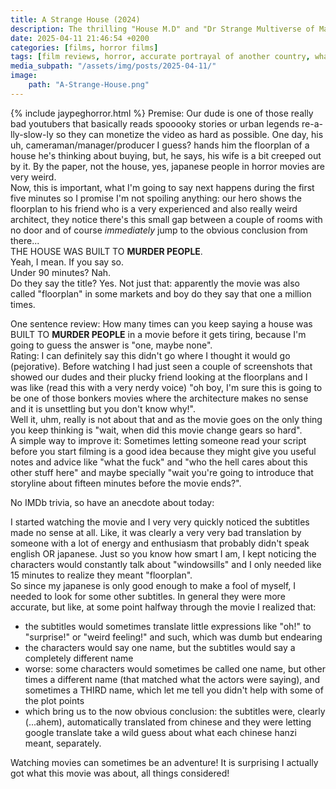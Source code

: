 ```yaml
---
title: A Strange House (2024)
description: The thrilling "House M.D" and "Dr Strange Multiverse of Madness" crossover you didn't know about
date: 2025-04-11 21:46:54 +0200
categories: [films, horror films]
tags: [film reviews, horror, accurate portrayal of another country, what the hell was that, haunted-housesploitation, influencers!, the internet is scary, just shaman stuff, true crime fans are the worst, long hair is scary, jaypeg horror, they say the title]
media_subpath: "/assets/img/posts/2025-04-11/"
image:
    path: "A-Strange-House.png"
---
```

{% include jaypeghorror.html %}
<span class="reviewsection">Premise:</span> Our dude is one of those really bad youtubers that basically reads spooooky stories or urban legends re-a-lly-slow-ly so they can monetize the video as hard as possible. One day, his uh, cameraman/manager/producer I guess? hands him the floorplan of a house he's thinking about buying, but, he says, his wife is a bit creeped out by it. By the paper, not the house, yes, japanese people in horror movies are very weird.<br/>Now, this is important, what I'm going to say next happens during the first five minutes so I promise I'm not spoiling anything: our hero shows the floorplan to his friend who is a very experienced and also really weird architect, they notice there's this small gap between a couple of rooms with no door and of course *immediately* jump to the obvious conclusion from there...<br/>THE HOUSE WAS BUILT TO **MURDER PEOPLE**.<br/>Yeah, I mean. If you say so.<br/>
<span class="reviewsection">Under 90 minutes?</span> Nah.<br/>
<span class="reviewsection">Do they say the title?</span> Yes. Not just that: apparently the movie was also called "floorplan" in some markets and boy do they say that one a million times.

<span class="reviewsection">One sentence review:</span> How many times can you keep saying a house was BUILT TO **MURDER PEOPLE** in a movie before it gets tiring, because I'm going to guess the answer is "one, maybe none".<br/>
<span class="reviewsection">Rating:</span> I can definitely say this didn't go where I thought it would go (pejorative). Before watching I had just seen a couple of screenshots that showed our dudes and their plucky friend looking at the floorplans and I was like (read this with a very nerdy voice) "oh boy, I'm sure this is going to be one of those bonkers movies where the architecture makes no sense and it is unsettling but you don't know why!".<br/>Well it, uhm, really is not about that and as the movie goes on the only thing you keep thinking is "wait, when did this movie change gears so hard".<br/>
<span class="reviewsection">A simple way to improve it:</span> Sometimes letting someone read your script before you start filming is a good idea because they might give you useful notes and advice like "what the fuck" and "who the hell cares about this other stuff here" and maybe specially "wait you're going to introduce that storyline about fifteen minutes before the movie ends?".

<span class="reviewsection">No IMDb trivia, so have an anecdote about today:</span>

I started watching the movie and I very very quickly noticed the subtitles made no sense at all. Like, it was clearly a very very bad translation by someone with a lot of energy and enthusiasm that probably didn't speak english OR japanese. Just so you know how smart I am, I kept noticing the characters would constantly talk about "windowsills" and I only needed like 15 minutes to realize they meant "floorplan".<br/>So since my japanese is only good enough to make a fool of myself, I needed to look for some other subtitles. In general they were more accurate, but like, at some point halfway through the movie I realized that:
- the subtitles would sometimes translate little expressions like "oh!" to "surprise!" or "weird feeling!" and such, which was dumb but endearing
- the characters would say one name, but the subtitles would say a completely different name
- worse: some characters would sometimes be called one name, but other times a different name (that matched what the actors were saying), and sometimes a THIRD name, which let me tell you didn't help with some of the plot points
- which bring us to the now obvious conclusion: the subtitles were, clearly (...ahem), automatically translated from chinese and they were letting google translate take a wild guess about what each chinese hanzi meant, separately.

Watching movies can sometimes be an adventure! It is surprising I actually got what this movie was about, all things considered!